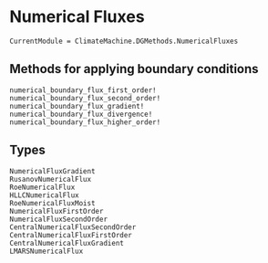 # Numerical Fluxes

```@meta
CurrentModule = ClimateMachine.DGMethods.NumericalFluxes
```

## Methods for applying boundary conditions

```@docs
numerical_boundary_flux_first_order!
numerical_boundary_flux_second_order!
numerical_boundary_flux_gradient!
numerical_boundary_flux_divergence!
numerical_boundary_flux_higher_order!
```

## Types

```@docs
NumericalFluxGradient
RusanovNumericalFlux
RoeNumericalFlux
HLLCNumericalFlux
RoeNumericalFluxMoist
NumericalFluxFirstOrder
NumericalFluxSecondOrder
CentralNumericalFluxSecondOrder
CentralNumericalFluxFirstOrder
CentralNumericalFluxGradient
LMARSNumericalFlux
```
